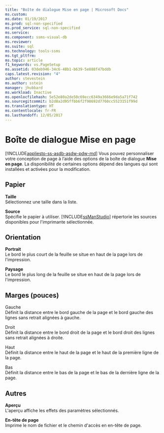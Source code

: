 ```yaml
---
title: "Boîte de dialogue Mise en page | Microsoft Docs"
ms.custom: 
ms.date: 01/19/2017
ms.prod: sql-non-specified
ms.prod_service: sql-non-specified
ms.service: 
ms.component: ssms-visual-db
ms.reviewer: 
ms.suite: sql
ms.technology: tools-ssms
ms.tgt_pltfrm: 
ms.topic: article
f1_keywords: vs.PageSetup
ms.assetid: 03deb946-34c6-48b1-b639-5e888f47bddb
caps.latest.revision: "4"
author: stevestein
ms.author: sstein
manager: jhubbard
ms.workload: Inactive
ms.openlocfilehash: 5e52e80a2de50c69ecc6349a3666e9da5a71f742
ms.sourcegitcommit: b2d8a2d95ffbb6f2f98692d7760cc5523151f99d
ms.translationtype: HT
ms.contentlocale: fr-FR
ms.lasthandoff: 12/05/2017
---
```

# <a name="page-setup-dialog-box"></a>Boîte de dialogue Mise en page
[!INCLUDE[appliesto-ss-asdb-asdw-pdw-md](../../includes/appliesto-ss-asdb-asdw-pdw-md.md)] Vous pouvez personnaliser votre conception de page à l’aide des options de la boîte de dialogue **Mise en page**. La disponibilité de certaines options dépend des langues qui sont installées et activées pour la modification.  
  
## <a name="paper"></a>Papier  
**Taille**  
Sélectionnez une taille dans la liste.  
  
**Source**  
Spécifie le papier à utiliser. [!INCLUDE[ssManStudio](../../includes/ssmanstudio_md.md)] répertorie les sources disponibles pour l'imprimante sélectionnée.  
  
## <a name="orientation"></a>Orientation  
**Portrait**  
Le bord le plus court de la feuille se situe en haut de la page lors de l'impression.  
  
**Paysage**  
Le bord le plus long de la feuille se situe en haut de la page lors de l'impression.  
  
## <a name="margins-inches"></a>Marges (pouces)  
Gauche  
Définit la distance entre le bord gauche de la page et le bord gauche des lignes sans retrait alignées à gauche.  
  
Droit  
Définit la distance entre le bord droit de la page et le bord droit des lignes sans retrait alignées à droite.  
  
Haut  
Définit la distance entre le haut de la page et le haut de la première ligne de la page.  
  
Bas  
Définit la distance entre le bas de la page et le bas de la dernière ligne de la page.  
  
## <a name="other"></a>Autres  
**Aperçu**  
L'aperçu affiche les effets des paramètres sélectionnés.  
  
**En-tête de page**  
Imprime le nom de fichier et le chemin d'accès en en-tête de page.  
  
